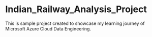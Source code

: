 # Indian_Railway_Analysis_Project
This is sample project created to showcase my learning journey of Microsoft Azure Cloud Data Engineering.
